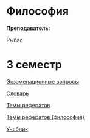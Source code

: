 # Философия

**Преподаватель:**

Рыбас 

# 3 семестр

[Экзаменационные вопросы](https://github.com/DMN902/SpbGTI/blob/main/File/3sem/Philosophy/Ekzamenatsionnye_voprosy_2022.pdf)

[Словарь](https://github.com/DMN902/SpbGTI/blob/main/File/3sem/Philosophy/Slovar-spravochnik.pdf)

[Темы рефератов](https://github.com/DMN902/SpbGTI/blob/main/File/3sem/Philosophy/Temy_referatov.pdf)

[Темы рефератов (философия)](https://github.com/DMN902/SpbGTI/blob/main/File/3sem/Philosophy/Temy_referatov_Filosofia.pdf)

[Учебник](https://github.com/DMN902/SpbGTI/blob/main/File/3sem/Philosophy/Uchebnik_po_filosofii.pdf)
